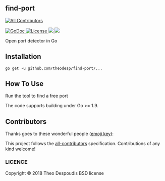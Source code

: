 find-port
---
[![All Contributors](https://img.shields.io/badge/all_contributors-0-orange.svg?style=flat-square)](#contributors)

<a href="https://godoc.org/github.com/theodesp/find-port">
<img src="https://godoc.org/github.com/theodesp/find-port?status.svg" alt="GoDoc">
</a>

<a href="https://opensource.org/licenses/BSD" rel="nofollow">
<img src="https://img.shields.io/github/license/mashape/apistatus.svg" alt="License"/>
</a>

<a href="https://travis-ci.org/theodesp/find-port" rel="nofollow">
<img src="https://travis-ci.org/theodesp/find-port.svg?branch=master" />
</a>

<a href="https://codecov.io/gh/theodesp/find-port">
  <img src="https://codecov.io/gh/theodesp/find-port/branch/master/graph/badge.svg" />
</a>

Open port detector in Go

## Installation

```
go get -u github.com/theodesp/find-port/...
```

## How To Use

Run the tool to find a free port

The code supports building under Go >= 1.9.

## Contributors

Thanks goes to these wonderful people ([emoji key](https://github.com/kentcdodds/all-contributors#emoji-key)):

<!-- ALL-CONTRIBUTORS-LIST:START - Do not remove or modify this section -->
<!-- prettier-ignore -->
<!-- ALL-CONTRIBUTORS-LIST:END -->

This project follows the [all-contributors](https://github.com/kentcdodds/all-contributors) specification. Contributions of any kind welcome!

### LICENCE

Copyright © 2018 Theo Despoudis BSD license
